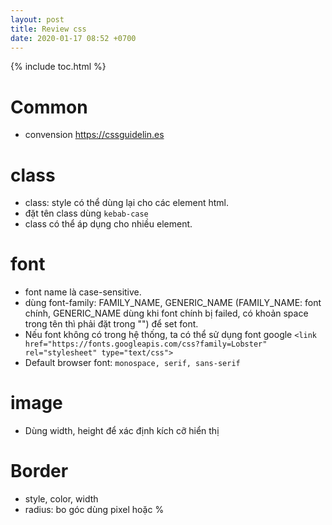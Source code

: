 ```yaml
---
layout: post
title: Review css
date: 2020-01-17 08:52 +0700
---
```


{% include toc.html %}

# Common
* convension <https://cssguidelin.es>

# class
- class: style có thể dùng lại cho các element html.
- đặt tên class dùng `kebab-case`
- class có thể áp dụng cho nhiều element.

# font
- font name là case-sensitive.
- dùng font-family: FAMILY_NAME, GENERIC_NAME (FAMILY_NAME: font chính, GENERIC_NAME dùng khi font chính bị failed, có khoản space trong tên thì phải đặt trong "") để set font.
- Nếu font không có trong hệ thống, ta có thể sử dụng font google `<link href="https://fonts.googleapis.com/css?family=Lobster" rel="stylesheet" type="text/css">`
- Default browser font: `monospace, serif, sans-serif`

# image
- Dùng width, height để xác định kích cỡ hiển thị 

# Border
- style, color, width
- radius: bo góc dùng pixel hoặc %

